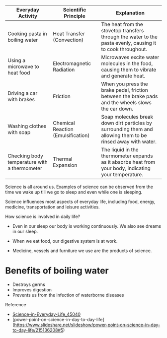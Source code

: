 
| Everyday Activity | Scientific Principle | Explanation |
|---|---|---|
| Cooking pasta in boiling water | Heat Transfer (Convection) | The heat from the stovetop transfers through the water to the pasta evenly, causing it to cook throughout. |
| Using a microwave to heat food | Electromagnetic Radiation | Microwaves excite water molecules in the food, causing them to vibrate and generate heat. |
| Driving a car with brakes | Friction | When you press the brake pedal, friction between the brake pads and the wheels slows the car down. |
| Washing clothes with soap | Chemical Reaction (Emulsification) | Soap molecules break down dirt particles by surrounding them and allowing them to be rinsed away with water. |
| Checking body temperature with a thermometer | Thermal Expansion | The liquid in the thermometer expands as it absorbs heat from your body, indicating your temperature.

Science is all around us. Examples of science can be observed from the time we wake up till we go to sleep and even while one is sleeping.

Science influences most aspects of everyday life, including food, energy, medicine, transportation and leisure activities.

How science is involved in daily life?

* Even in our sleep our body is working continuously. We also see dreams in our sleep.

* When we eat food, our digestive system is at work.

* Medicine, vessels and furniture we use are the products of science.


# Benefits of boiling water

* Destroys germs 
* Improves digestion
* Prevents us from the infection of waterborne diseases


Reference
- [Science-in-Everyday-Life_45040](https://www.brainkart.com/article/Science-in-Everyday-Life_45040/)
- [power-point-on-science-in-day-to-day-life] (https://www.slideshare.net/slideshow/power-point-on-science-in-day-to-day-life/215136208#5)
